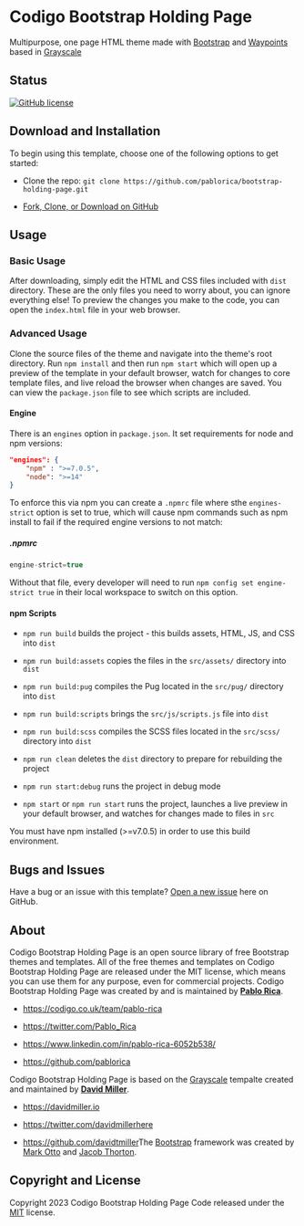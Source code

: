 # Codigo Bootstrap Holding Page

Multipurpose, one page HTML theme made with [Bootstrap](https://getbootstrap.com/) and [Waypoints](https://github.com/imakewebthings/waypoints) based in [Grayscale](https://startbootstrap.com/theme/grayscale/)

## Status

[![GitHub license](https://img.shields.io/badge/license-MIT-blue.svg)](https://raw.githubusercontent.com/pablorica/bootstrap-holding-page/main/LICENSE)

## Download and Installation

To begin using this template, choose one of the following options to get started:
- Clone the repo: `git clone https://github.com/pablorica/bootstrap-holding-page.git`

- [Fork, Clone, or Download on GitHub](https://github.com/pablorica/bootstrap-holding-page)

## Usage

### Basic Usage

After downloading, simply edit the HTML and CSS files included with `dist` directory. These are the only files you need to worry about, you can ignore everything else! To preview the changes you make to the code, you can open the `index.html` file in your web browser.

### Advanced Usage

Clone the source files of the theme and navigate into the theme's root directory. Run `npm install` and then run `npm start` which will open up a preview of the template in your default browser, watch for changes to core template files, and live reload the browser when changes are saved. You can view the `package.json` file to see which scripts are included.

#### Engine

There is an `engines` option in `package.json`. It set requirements for node and npm versions:

```json
"engines": {
    "npm" : ">=7.0.5",
    "node": ">=14"
}
```

To enforce this via npm you can create a   `.npmrc` file where sthe `engines-strict` option is set to true, which will cause npm commands such as npm install to fail if the required engine versions to not match:
##### .npmrc

```javascript
engine-strict=true
```

Without that file, every developer will need to run `npm config set engine-strict true` in their local workspace to switch on this option.
#### npm Scripts

-  `npm run build` builds the project - this builds assets, HTML, JS, and CSS into `dist`

-  `npm run build:assets` copies the files in the `src/assets/` directory into `dist`

-  `npm run build:pug` compiles the Pug located in the `src/pug/` directory into `dist`

-  `npm run build:scripts` brings the `src/js/scripts.js` file into `dist`

-  `npm run build:scss` compiles the SCSS files located in the `src/scss/` directory into `dist`

-  `npm run clean` deletes the `dist` directory to prepare for rebuilding the project

-  `npm run start:debug` runs the project in debug mode

-  `npm start` or `npm run start` runs the project, launches a live preview in your default browser, and watches for changes made to files in `src`

You must have npm installed (>=v7.0.5) in order to use this build environment.

## Bugs and Issues

Have a bug or an issue with this template? [Open a new issue](https://github.com/pablorica/bootstrap-holding-page/issues) here on GitHub.

## About

Codigo Bootstrap Holding Page is an open source library of free Bootstrap themes and templates. All of the free themes and templates on Codigo Bootstrap Holding Page are released under the MIT license, which means you can use them for any purpose, even for commercial projects.
Codigo Bootstrap Holding Page was created by and is maintained by **[Pablo Rica](https://codigo.co.uk/team/pablo-rica)**.
- <https://codigo.co.uk/team/pablo-rica>

- <https://twitter.com/Pablo_Rica>

- <https://www.linkedin.com/in/pablo-rica-6052b538/>

- <https://github.com/pablorica>

Codigo Bootstrap Holding Page is based on the [Grayscale](https://startbootstrap.com/theme/grayscale/) tempalte created and maintained by **[David Miller](https://davidmiller.io/)**.

- <https://davidmiller.io>

- <https://twitter.com/davidmillerhere>

- <https://github.com/davidtmiller>The [Bootstrap](https://getbootstrap.com/) framework was created by [Mark Otto](https://twitter.com/mdo) and [Jacob Thorton](https://twitter.com/fat).

## Copyright and License

Copyright 2023 Codigo Bootstrap Holding Page Code released under the [MIT](https://github.com/pablorica/bootstrap-holding-page/blob/main/LICENSE) license.